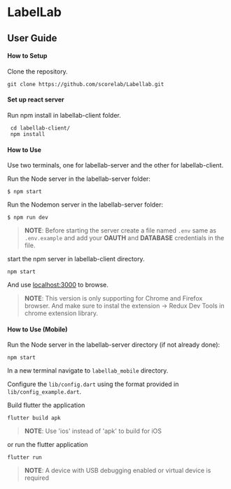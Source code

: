 # LabelLab

## User Guide

#### How to Setup

Clone the repository.

`git clone https://github.com/scorelab/Labellab.git`

#### Set up react server

Run npm install in labellab-client folder.

```
 cd labellab-client/
 npm install
 ```
    
#### How to Use


Use two terminals, one for labellab-server and the other for labellab-client.

Run the Node server in the labellab-server folder:
    
`$ npm start`

Run the Nodemon server in the labellab-server folder:

`$ npm run dev`

> **NOTE**: Before starting the server create a file named `.env` same as `.env.example` and add your **OAUTH** and **DATABASE** credentials in the file.

start the npm server in labellab-client directory.

`npm start`

And use [localhost:3000](https://) to browse.


> **NOTE**: This version is only supporting for Chrome and Firefox browser. And make sure to instal the extension -> Redux Dev Tools in chrome extension library.

#### How to Use (Mobile)
Run the Node server in the labellab-server directory (if not already done):

`npm start`

In a new terminal navigate to `labellab_mobile` directory.

Configure the `lib/config.dart` using the format provided in `lib/config_example.dart`.

Build flutter the application

`flutter build apk`

> **NOTE**: Use 'ios' instead of 'apk' to build for iOS

or run the flutter application

`flutter run`

> **NOTE**: A device with USB debugging enabled or virtual device is required